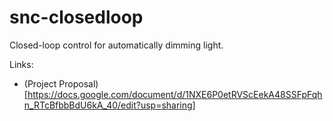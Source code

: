 # snc-closedloop
Closed-loop control for automatically dimming light.

Links:
* (Project Proposal)[https://docs.google.com/document/d/1NXE6P0etRVScEekA48SSFpFqhn_RTcBfbbBdU6kA_40/edit?usp=sharing]
